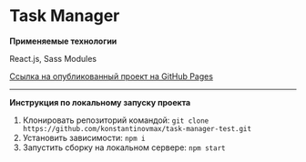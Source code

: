 # Task Manager

**Применяемые технологии**

React.js, Sass Modules

[Ссылка на опубликованный проект на GitHub Pages](https://konstantinovmax.github.io/task-manager-test/)

---

**Инструкция по локальному запуску проекта**

1. Клонировать репозиторий командой: `git clone https://github.com/konstantinovmax/task-manager-test.git`
2. Установить зависимости: `npm i`
3. Запустить сборку на локальном сервере: `npm start`
